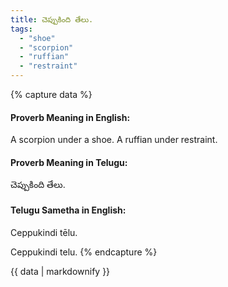 ```yaml
---
title: చెప్పుకింది తేలు.
tags:
  - "shoe"
  - "scorpion"
  - "ruffian"
  - "restraint"
---
```


{% capture data %}
#### Proverb Meaning in English:
A scorpion under a shoe.
A ruffian under restraint.

#### Proverb Meaning in Telugu:
చెప్పుకింది తేలు.

#### Telugu Sametha in English:
Ceppukindi tēlu.

Ceppukindi telu.
{% endcapture %}

{{ data | markdownify }}

